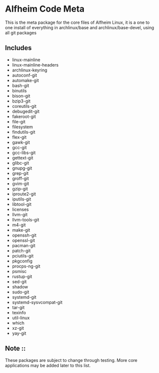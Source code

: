 # Alfheim Code Meta

This is the meta package for the core files of Alfheim Linux, it is a one to one install of everything in archlinux/base and archlinux/base-devel, using all git packages 

## Includes
- linux-mainline
- linux-mainline-headers
- archlinux-keyring
- autoconf-git
- automake-git
- bash-git
- binutils
- bison-git
- bzip3-git
- coreutils-git
- debugedit-git
- fakeroot-git
- file-git
- filesystem
- findutils-git
- flex-git
- gawk-git
- gcc-git
- gcc-libs-git
- gettext-git
- glibc-git
- gnupg-git
- grep-git
- groff-git
- gvim-git
- gzip-git
- iproute2-git
- iputils-git
- libtool-git
- licenses
- llvm-git
- llvm-tools-git
- m4-git
- make-git
- openssh-git
- openssl-git
- pacman-git
- patch-git
- pciutils-git
- pkgconfig
- procps-ng-git
- psmisc
- rustup-git
- sed-git
- shadow
- sudo-git
- systemd-git
- systemd-sysvcompat-git
- tar-git
- texinfo
- util-linux
- which
- xz-git
- yay-git

## Note ::

These packages are subject to change through testing.  More core applications may be added later to this list.